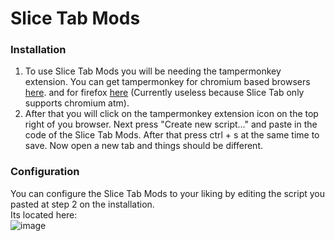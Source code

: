 # Slice Tab Mods

### Installation

1. To use Slice Tab Mods you will be needing the tampermonkey extension. You can get tampermonkey for chromium based browsers [here](https://chrome.google.com/webstore/detail/tampermonkey-beta/gcalenpjmijncebpfijmoaglllgpjagf?hl=nl). and for firefox [here](https://addons.mozilla.org/nl/firefox/addon/tampermonkey/?utm_source=addons.mozilla.org&utm_medium=referral&utm_content=search) (Currently useless because Slice Tab only supports chromium atm).
2. After that you will click on the tampermonkey extension icon on the top right of you browser. Next press "Create new script..." and paste in the code of the Slice Tab Mods. After that press ctrl + s at the same time to save. Now open a new tab and things should be different.

### Configuration
You can configure the Slice Tab Mods to your liking by editing the script you pasted at step 2 on the installation.<br>Its located here:
<br>![image](https://user-images.githubusercontent.com/113535664/190193453-4768455a-49df-4a99-ba51-8bf6c83e415f.png)
